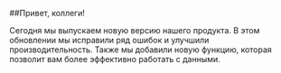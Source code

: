 ##Привет, коллеги!

Сегодня мы выпускаем новую версию нашего продукта. В этом обновлении мы исправили ряд ошибок и улучшили производительность. Также мы добавили новую функцию, которая позволит вам более эффективно работать с данными.

